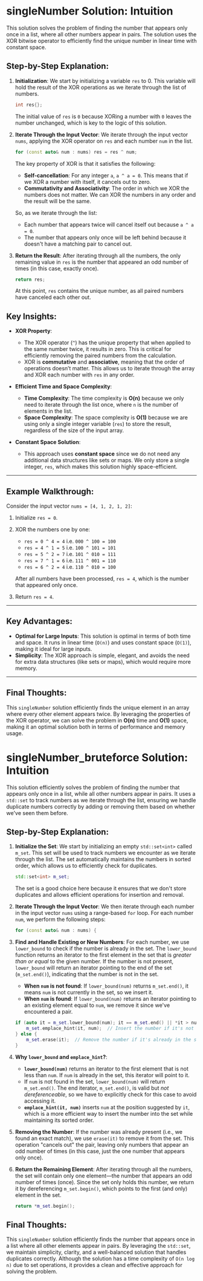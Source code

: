 # singleNumber Solution: Intuition

This solution solves the problem of finding the number that appears only once in a list, where all other numbers appear in pairs. The solution uses the XOR bitwise operator to efficiently find the unique number in linear time with constant space.

## Step-by-Step Explanation:

1. **Initialization**:
   We start by initializing a variable `res` to 0. This variable will hold the result of the XOR operations as we iterate through the list of numbers.

   ```cpp
   int res{};
   ```

   The initial value of `res` is `0` because XORing a number with `0` leaves the number unchanged, which is key to the logic of this solution.

2. **Iterate Through the Input Vector**:
   We iterate through the input vector `nums`, applying the XOR operator on `res` and each number `num` in the list.

   ```cpp
   for (const auto& num : nums) res = res ^ num;
   ```

   The key property of XOR is that it satisfies the following:

   - **Self-cancellation**: For any integer `a`, `a ^ a = 0`. This means that if we XOR a number with itself, it cancels out to zero.
   - **Commutativity and Associativity**: The order in which we XOR the numbers does not matter. We can XOR the numbers in any order and the result will be the same.

   So, as we iterate through the list:
   - Each number that appears twice will cancel itself out because `a ^ a = 0`.
   - The number that appears only once will be left behind because it doesn't have a matching pair to cancel out.

3. **Return the Result**:
   After iterating through all the numbers, the only remaining value in `res` is the number that appeared an odd number of times (in this case, exactly once).

   ```cpp
   return res;
   ```

   At this point, `res` contains the unique number, as all paired numbers have canceled each other out.

## Key Insights:

- **XOR Property**:
  - The XOR operator (`^`) has the unique property that when applied to the same number twice, it results in zero. This is critical for efficiently removing the paired numbers from the calculation.
  - XOR is **commutative** and **associative**, meaning that the order of operations doesn’t matter. This allows us to iterate through the array and XOR each number with `res` in any order.

- **Efficient Time and Space Complexity**:
  - **Time Complexity**: The time complexity is **O(n)** because we only need to iterate through the list once, where `n` is the number of elements in the list.
  - **Space Complexity**: The space complexity is **O(1)** because we are using only a single integer variable (`res`) to store the result, regardless of the size of the input array.

- **Constant Space Solution**:
  - This approach uses **constant space** since we do not need any additional data structures like sets or maps. We only store a single integer, `res`, which makes this solution highly space-efficient.

---

## Example Walkthrough:

Consider the input vector `nums = [4, 1, 2, 1, 2]`:

1. Initialize `res = 0`.
2. XOR the numbers one by one:
   - `res = 0 ^ 4 = 4` i.e. `000 ^ 100 = 100`
   - `res = 4 ^ 1 = 5` i.e. `100 ^ 101 = 101`
   - `res = 5 ^ 2 = 7` i.e. `101 ^ 010 = 111`
   - `res = 7 ^ 1 = 6` i.e. `111 ^ 001 = 110`
   - `res = 6 ^ 2 = 4` i.e. `110 ^ 010 = 100`
   
   After all numbers have been processed, `res = 4`, which is the number that appeared only once.

3. Return `res = 4`.

---

## Key Advantages:

- **Optimal for Large Inputs**: This solution is optimal in terms of both time and space. It runs in linear time (`O(n)`) and uses constant space (`O(1)`), making it ideal for large inputs.
- **Simplicity**: The XOR approach is simple, elegant, and avoids the need for extra data structures (like sets or maps), which would require more memory.

---

## Final Thoughts:

This `singleNumber` solution efficiently finds the unique element in an array where every other element appears twice. By leveraging the properties of the XOR operator, we can solve the problem in **O(n)** time and **O(1)** space, making it an optimal solution both in terms of performance and memory usage.


# singleNumber_bruteforce Solution: Intuition

This solution efficiently solves the problem of finding the number that appears only once in a list, while all other numbers appear in pairs. It uses a `std::set` to track numbers as we iterate through the list, ensuring we handle duplicate numbers correctly by adding or removing them based on whether we've seen them before.

## Step-by-Step Explanation:

1. **Initialize the Set**:
   We start by initializing an empty `std::set<int>` called `m_set`. This set will be used to track numbers we encounter as we iterate through the list. The set automatically maintains the numbers in sorted order, which allows us to efficiently check for duplicates.

   ```cpp
   std::set<int> m_set;
   ```

   The set is a good choice here because it ensures that we don't store duplicates and allows efficient operations for insertion and removal.

2. **Iterate Through the Input Vector**:
   We then iterate through each number in the input vector `nums` using a range-based `for` loop. For each number `num`, we perform the following steps:

   ```cpp
   for (const auto& num : nums) {
   ```

3. **Find and Handle Existing or New Numbers**:
   For each number, we use `lower_bound` to check if the number is already in the set. The `lower_bound` function returns an iterator to the first element in the set that is *greater than or equal* to the given number. If the number is not present, `lower_bound` will return an iterator pointing to the end of the set (`m_set.end()`), indicating that the number is not in the set.

   - **When `num` is not found**: If `lower_bound(num)` returns `m_set.end()`, it means `num` is not currently in the set, so we insert it.
   - **When `num` is found**: If `lower_bound(num)` returns an iterator pointing to an existing element equal to `num`, we remove it since we've encountered a pair. 

   ```cpp
   if (auto it = m_set.lower_bound(num); it == m_set.end() || *it > num) {
       m_set.emplace_hint(it, num);  // Insert the number if it's not already in the set
   } else {
       m_set.erase(it);  // Remove the number if it's already in the set (it forms a pair)
   }
   ```

4. **Why `lower_bound` and `emplace_hint`?**:
   - **`lower_bound(num)`** returns an iterator to the first element that is not less than `num`. If `num` is already in the set, this iterator will point to it.
   - If `num` is not found in the set, `lower_bound(num)` will return `m_set.end()`. The end iterator, `m_set.end()`, is valid but *not dereferenceable*, so we have to explicitly check for this case to avoid accessing it.
   - **`emplace_hint(it, num)`** inserts `num` at the position suggested by `it`, which is a more efficient way to insert the number into the set while maintaining its sorted order.

5. **Removing the Number**:
   If the number was already present (i.e., we found an exact match), we use `erase(it)` to remove it from the set. This operation "cancels out" the pair, leaving only numbers that appear an odd number of times (in this case, just the one number that appears only once).

6. **Return the Remaining Element**:
   After iterating through all the numbers, the set will contain only one element—the number that appears an odd number of times (once). Since the set only holds this number, we return it by dereferencing `m_set.begin()`, which points to the first (and only) element in the set.

   ```cpp
   return *m_set.begin();
   ```

## Final Thoughts:

This `singleNumber` solution efficiently finds the number that appears once in a list where all other elements appear in pairs. By leveraging the `std::set`, we maintain simplicity, clarity, and a well-balanced solution that handles duplicates correctly. Although the solution has a time complexity of `O(n log n)` due to set operations, it provides a clean and effective approach for solving the problem.